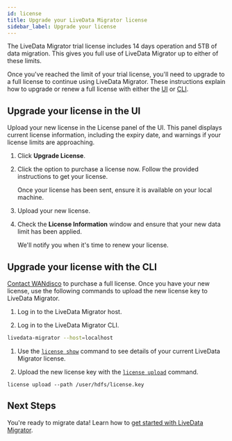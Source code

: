 ```yaml
---
id: license
title: Upgrade your LiveData Migrator license
sidebar_label: Upgrade your license
---
```


The LiveData Migrator trial license includes 14 days operation and 5TB of data migration. This gives you full use of LiveData Migrator up to either of these limits.

Once you've reached the limit of your trial license, you'll need to upgrade to a full license to continue using LiveData Migrator. These instructions explain how to upgrade or renew a full license with either the [UI](#upgrade-your-license-in-the-ui) or [CLI](#upgrade-your-license-with-the-cli).

## Upgrade your license in the UI

Upload your new license in the License panel of the UI. This panel displays current license information, including the expiry date, and warnings if your license limits are approaching.

1. Click **Upgrade License**.
1. Click the option to purchase a license now. Follow the provided instructions to get your license.

   Once your license has been sent, ensure it is available on your local machine.
1. Upload your new license.
1. Check the **License Information** window and ensure that your new data limit has been applied.

   We'll notify you when it's time to renew your license.

## Upgrade your license with the CLI

[Contact WANdisco](https://community.wandisco.com/s/article/How-to-upgrade-your-license) to purchase a full license. Once you have your new license, use the following commands to upload the new license key to LiveData Migrator.

1. Log in to the LiveData Migrator host.

1. Log in to the LiveData Migrator CLI.

  ```bash
  livedata-migrator --host=localhost
  ```

1. Use the [`license show`](./command-reference.md#license-show) command to see details of your current LiveData Migrator license.

1. Upload the new license key with the [`license upload`](./command-reference.md#license-upload) command.

  ```text title="Example"
  license upload --path /user/hdfs/license.key

  ```

## Next Steps

You're ready to migrate data! Learn how to [get started with LiveData Migrator](./get-started.md).
